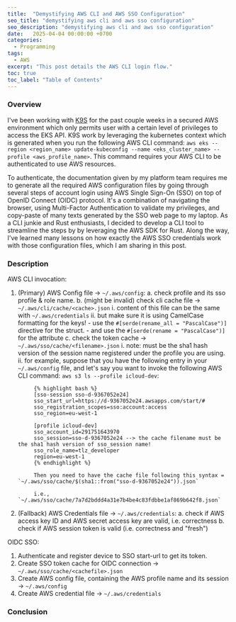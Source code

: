 ```yaml
---
title:  "Demystifying AWS CLI and AWS SSO Configuration"
seo_title: "demystifying aws cli and aws sso configuration"
seo_description: "demystifying aws cli and aws sso configuration"
date:   2025-04-04 00:00:00 +0700
categories:
  - Programming
tags:
  - AWS
excerpt: "This post details the AWS CLI login flow."
toc: true
toc_label: "Table of Contents"
---
```

### Overview
I've been working with [K9S](https://k9scli.io/) for the past couple weeks in a secured AWS environment which only permits user with a certain level of privileges to access the EKS API. K9S work by leveraging the kubernetes context which is generated when you run the following AWS CLI command: `aws eks --region <region_name> update-kubeconfig --name <eks_cluster_name> --profile <aws_profile_name>`. This command requires your AWS CLI to be authenticated to use AWS resources.

To authenticate, the documentation given by my platform team requires me to generate all the required AWS configuration files by going through several steps of account login using AWS Single Sign-On (SSO) on top of OpenID Connect (OIDC) protocol. It's a combination of navigating the browser, using Multi-Factor Authentication to validate my privileges, and copy-paste of many texts generated by the SSO web page to my laptop. As a CLI junkie and Rust enthusiasts, I decided to develop a CLI tool to streamline the steps by by leveraging the AWS SDK for Rust. Along the way, I've learned many lessons on how exactly the AWS SSO credentials work with those configuration files, which I am sharing in this post. 

### Description
AWS CLI invocation:

1. (Primary) AWS Config file -> `~/.aws/config`:
	a. check profile and its sso profile & role name.
	b. (might be invalid) check cli cache file -> `~/.aws/cli/cache/<cache>.json`
		i. content of this file can be the same with `~/.aws/credentials`
		ii. but make sure it is using CamelCase formatting for the keys!
			- use the `#[serde(rename_all = "PascalCase")]` directive for the struct.
			- and use the `#[serde(rename = "PascalCase")]` for the attribute
	c. check the token cache -> `~/.aws/sso/cache/<filename>.json`
		i. note: <filename> must be the sha1 hash version of the session name registered under the profile you are using.
		ii. for example, suppose that you have the following entry in your `~/.aws/config` file, and let's say you want to invoke the following AWS CLI command: `aws s3 ls --profile icloud-dev`:

			{% highlight bash %}
			[sso-session sso-d-9367052e24]
			sso_start_url=https://d-9367052e24.awsapps.com/start/#
			sso_registration_scopes=sso:account:access
			sso_region=eu-west-1

			[profile icloud-dev]
			sso_account_id=291751643970
			sso_session=sso-d-9367052e24 --> the cache filename must be the sha1 hash version of sso_session name!
			sso_role_name=tlz_developer
			region=eu-west-1
			{% endhighlight %}  

			Then you need to have the cache file following this syntax = `~/.aws/sso/cache/$(sha1::from("sso-d-9367052e24")).json` 
			
			i.e., `~/.aws/sso/cache/7a7d2bddd4a31e7b4be4c83fdbbe1af869b642f8.json`

2. (Fallback) AWS Credentials file -> `~/.aws/credentials`:
	a. check if AWS access key ID and AWS secret access key are valid, i.e. correctness
	b. check if AWS session token is valid (i.e. correctness and "fresh")

OIDC SSO:
1. Authenticate and register device to SSO start-url to get its token.
2. Create SSO token cache for OIDC connection -> `~/.aws/sso/cache/<cachefile>.json`
3. Create AWS config file, containing the AWS profile name and its session -> `~/.aws/config`
4. Create AWS credential file -> `~/.aws/credentials`

### Conclusion
<TBC>
